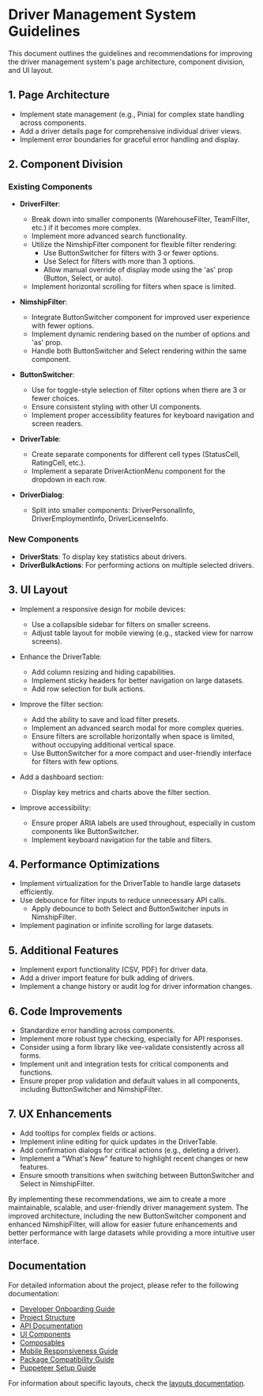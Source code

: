 # Driver Management System Guidelines

This document outlines the guidelines and recommendations for improving the driver management system's page architecture, component division, and UI layout.

## 1. Page Architecture

- Implement state management (e.g., Pinia) for complex state handling across components.
- Add a driver details page for comprehensive individual driver views.
- Implement error boundaries for graceful error handling and display.

## 2. Component Division

### Existing Components

- **DriverFilter**:
  - Break down into smaller components (WarehouseFilter, TeamFilter, etc.) if it becomes more complex.
  - Implement more advanced search functionality.
  - Utilize the NimshipFilter component for flexible filter rendering:
    - Use ButtonSwitcher for filters with 3 or fewer options.
    - Use Select for filters with more than 3 options.
    - Allow manual override of display mode using the 'as' prop (Button, Select, or auto).
  - Implement horizontal scrolling for filters when space is limited.

- **NimshipFilter**:
  - Integrate ButtonSwitcher component for improved user experience with fewer options.
  - Implement dynamic rendering based on the number of options and 'as' prop.
  - Handle both ButtonSwitcher and Select rendering within the same component.

- **ButtonSwitcher**:
  - Use for toggle-style selection of filter options when there are 3 or fewer choices.
  - Ensure consistent styling with other UI components.
  - Implement proper accessibility features for keyboard navigation and screen readers.

- **DriverTable**:
  - Create separate components for different cell types (StatusCell, RatingCell, etc.).
  - Implement a separate DriverActionMenu component for the dropdown in each row.

- **DriverDialog**:
  - Split into smaller components: DriverPersonalInfo, DriverEmploymentInfo, DriverLicenseInfo.

### New Components

- **DriverStats**: To display key statistics about drivers.
- **DriverBulkActions**: For performing actions on multiple selected drivers.

## 3. UI Layout

- Implement a responsive design for mobile devices:
  - Use a collapsible sidebar for filters on smaller screens.
  - Adjust table layout for mobile viewing (e.g., stacked view for narrow screens).

- Enhance the DriverTable:
  - Add column resizing and hiding capabilities.
  - Implement sticky headers for better navigation on large datasets.
  - Add row selection for bulk actions.

- Improve the filter section:
  - Add the ability to save and load filter presets.
  - Implement an advanced search modal for more complex queries.
  - Ensure filters are scrollable horizontally when space is limited, without occupying additional vertical space.
  - Use ButtonSwitcher for a more compact and user-friendly interface for filters with few options.

- Add a dashboard section:
  - Display key metrics and charts above the filter section.

- Improve accessibility:
  - Ensure proper ARIA labels are used throughout, especially in custom components like ButtonSwitcher.
  - Implement keyboard navigation for the table and filters.

## 4. Performance Optimizations

- Implement virtualization for the DriverTable to handle large datasets efficiently.
- Use debounce for filter inputs to reduce unnecessary API calls.
  - Apply debounce to both Select and ButtonSwitcher inputs in NimshipFilter.
- Implement pagination or infinite scrolling for large datasets.

## 5. Additional Features

- Implement export functionality (CSV, PDF) for driver data.
- Add a driver import feature for bulk adding of drivers.
- Implement a change history or audit log for driver information changes.

## 6. Code Improvements

- Standardize error handling across components.
- Implement more robust type checking, especially for API responses.
- Consider using a form library like vee-validate consistently across all forms.
- Implement unit and integration tests for critical components and functions.
- Ensure proper prop validation and default values in all components, including ButtonSwitcher and NimshipFilter.

## 7. UX Enhancements

- Add tooltips for complex fields or actions.
- Implement inline editing for quick updates in the DriverTable.
- Add confirmation dialogs for critical actions (e.g., deleting a driver).
- Implement a "What's New" feature to highlight recent changes or new features.
- Ensure smooth transitions when switching between ButtonSwitcher and Select in NimshipFilter.

By implementing these recommendations, we aim to create a more maintainable, scalable, and user-friendly driver management system. The improved architecture, including the new ButtonSwitcher component and enhanced NimshipFilter, will allow for easier future enhancements and better performance with large datasets while providing a more intuitive user interface.


## Documentation

For detailed information about the project, please refer to the following documentation:

- [Developer Onboarding Guide](docs/onboarding.md)
- [Project Structure](docs/project-structure.md)
- [API Documentation](docs/api_documentation.md)
- [UI Components](docs/ui-components.md)
- [Composables](docs/composables/index.md)
- [Mobile Responsiveness Guide](docs/mobile-responsiveness.md)
- [Package Compatibility Guide](docs/package-compatibility.md)
- [Puppeteer Setup Guide](docs/puppeteer-setup.md)

For information about specific layouts, check the [layouts documentation](docs/layouts/index.md).
